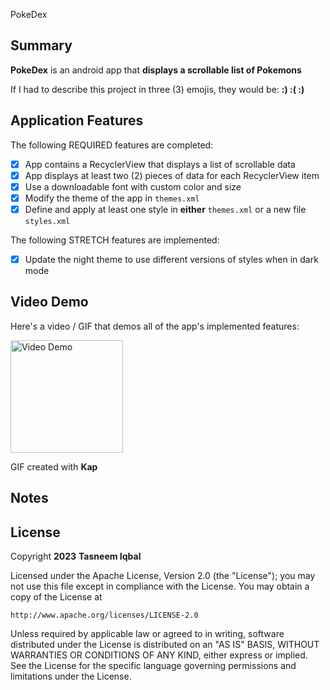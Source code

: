 <!-- (This is a comment) INSTRUCTIONS: Go through this page and fill out any **bolded** entries with their correct values.-->

PokeDex

## Summary

**PokeDex** is an android app that **displays a scrollable list of Pokemons**

If I had to describe this project in three (3) emojis, they would be: **:) :( :)**

## Application Features

<!-- (This is a comment) Please be sure to change the [ ] to [x] for any features you completed.  If a feature is not checked [x], you might miss the points for that item! -->

The following REQUIRED features are completed:

- [x] App contains a RecyclerView that displays a list of scrollable data
- [x] App displays at least two (2) pieces of data for each RecyclerView item
- [x] Use a downloadable font with custom color and size
- [x] Modify the theme of the app in `themes.xml`
- [x] Define and apply at least one style in **either** `themes.xml` or a new file `styles.xml`

The following STRETCH features are implemented:

- [x] Update the night theme to use different versions of styles when in dark mode

## Video Demo

Here's a video / GIF that demos all of the app's implemented features:

<img src='https://github.com/tasneemiqbal/PokeDex/blob/96e5654e8685b829d597962e05139a351cdc3be6/pokeProj7.gif' title='Video Demo' width='180' alt='Video Demo' />

GIF created with **Kap**

## Notes

## License

Copyright **2023** **Tasneem Iqbal**

Licensed under the Apache License, Version 2.0 (the "License");
you may not use this file except in compliance with the License.
You may obtain a copy of the License at

    http://www.apache.org/licenses/LICENSE-2.0

Unless required by applicable law or agreed to in writing, software
distributed under the License is distributed on an "AS IS" BASIS,
WITHOUT WARRANTIES OR CONDITIONS OF ANY KIND, either express or implied.
See the License for the specific language governing permissions and
limitations under the License.
